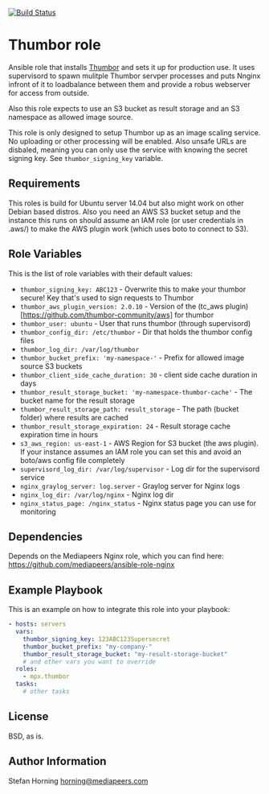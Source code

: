 [![Build Status](https://travis-ci.org/mediapeers/ansible-role-thumbor.svg?branch=master)](https://travis-ci.org/mediapeers/ansible-role-thumbor)

# Thumbor role
Ansible role that installs [Thumbor](https://github.com/thumbor/thumbor) and sets it up for production use. It uses supervisord to spawn mulitple Thumbor servper processes and puts
Nnginx infront of it to loadbalance between them and provide a robus webserver for access from outside.

Also this role expects to use an S3 bucket as result storage and an S3 namespace as allowed image source.

This role is only designed to setup Thumbor up as an image scaling service. No uploading or other processing will be enabled. Also unsafe URLs are disbaled,
meaning you can only use the service with knowing the secret signing key. See `thumbor_signing_key` variable.

## Requirements
This roles is build for Ubuntu server 14.04 but also might work on other Debian based distros.
Also you need an AWS S3 bucket setup and the instance this runs on should assume an IAM role (or user credentials in .aws/) to make the AWS plugin work (which uses boto to connect to S3).

## Role Variables
This is the list of role variables with their default values:

* `thumbor_signing_key: ABC123` - Overwrite this to make your thumbor secure! Key that's used to sign requests to Thumbor
* `thumbor_aws_plugin_version: 2.0.10` - Version of the (tc_aws plugin)[https://github.com/thumbor-community/aws] for thumbor
* `thumbor_user: ubuntu` - User that runs thumbor (through supervisord)
* `thumbor_config_dir: /etc/thumbor` - Dir that holds the thumbor config files
* `thumbor_log_dir: /var/log/thumbor`
* `thumbor_bucket_prefix: 'my-namespace-'` - Prefix for allowed image source S3 buckets
* `thumbor_client_side_cache_duration: 30` - client side cache duration in days
* `thumbor_result_storage_bucket: 'my-namespace-thumbor-cache'` - The bucket name for the result storage
* `thumbor_result_storage_path: result_storage` - The path (bucket folder) where results are cached
* `thumbor_result_storage_expiration: 24` - Result storage cache expiration time in hours
* `s3_aws_region: us-east-1` - AWS Region for S3 bucket (the aws plugin). If your instance assumes an IAM role you can set this and avoid an boto/aws config file completely
* `supervisord_log_dir: /var/log/supervisor` - Log dir for the supervisord service
* `nginx_graylog_server: log.server` - Graylog server for Nginx logs
* `nginx_log_dir: /var/log/nginx` - Nginx log dir
* `nginx_status_page: /nginx_status` - Nginx status page you can use for monitoring

## Dependencies
Depends on the Mediapeers Nginx role, which you can find here: https://github.com/mediapeers/ansible-role-nginx

## Example Playbook
This is an example on how to integrate this role into your playbook:
```yaml
- hosts: servers
  vars:
    thumbor_signing_key: 123ABC123Supersecret
    thumbor_bucket_prefix: "my-company-"
    thumbor_result_storage_bucket: "my-result-storage-bucket"
    # and other vars you want to override
  roles:
    - mpx.thumbor
  tasks:
    # other tasks
```

## License
BSD, as is.

## Author Information
Stefan Horning <horning@mediapeers.com>
